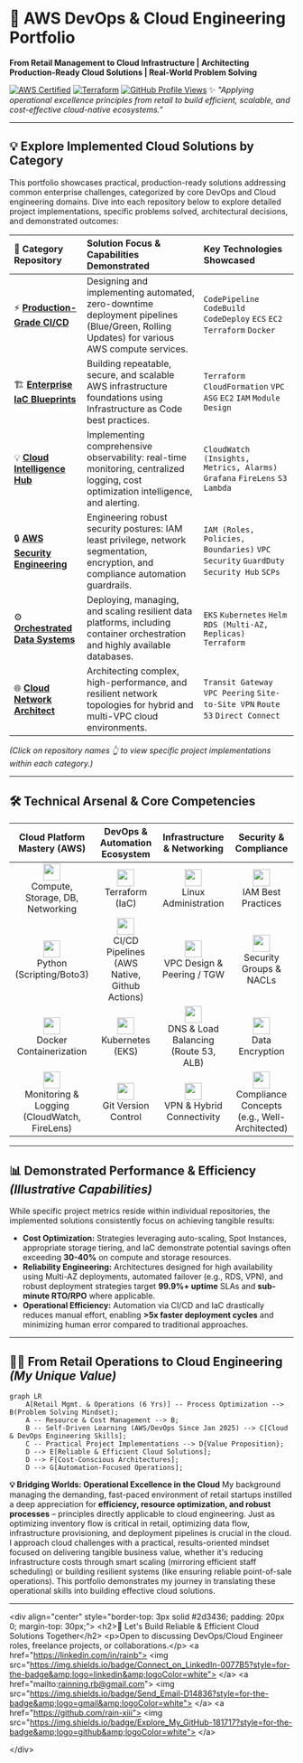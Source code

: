 # 🚀 AWS DevOps & Cloud Engineering Portfolio

**From Retail Management to Cloud Infrastructure | Architecting Production-Ready Cloud Solutions | Real-World Problem Solving**

[![AWS Certified](https://img.shields.io/badge/AWS-Solutions_Architect-FF9900?logo=amazon-aws&style=for-the-badge)](https://www.credly.com/badges/XXXXXXX) [![Terraform](https://img.shields.io/badge/Terraform-Associate_Certified-844FBA?style=for-the-badge&logo=terraform)](https://www.credly.com/badges/YYYYYYY) [![GitHub Profile Views](https://komarev.com/ghpvc/?username=yourusername&style=for-the-badge)](https://github.com/yourusername) ✨ *"Applying operational excellence principles from retail to build efficient, scalable, and cost-effective cloud-native ecosystems."*

---

## 💡 Explore Implemented Cloud Solutions by Category

This portfolio showcases practical, production-ready solutions addressing common enterprise challenges, categorized by core DevOps and Cloud engineering domains. Dive into each repository below to explore detailed project implementations, specific problems solved, architectural decisions, and demonstrated outcomes:

| 🚀 Category Repository                                     | Solution Focus & Capabilities Demonstrated                                                                                   | Key Technologies Showcased                                                     |
| :--------------------------------------------------------- | :--------------------------------------------------------------------------------------------------------------------------- | :----------------------------------------------------------------------------- |
| ⚡ **[Production-Grade CI/CD](./Production-Grade-CICD/)** | Designing and implementing automated, zero-downtime deployment pipelines (Blue/Green, Rolling Updates) for various AWS compute services. | `CodePipeline` `CodeBuild` `CodeDeploy` `ECS` `EC2` `Terraform` `Docker`        |
| 🏗️ **[Enterprise IaC Blueprints](./Enterprise-IaC-Blueprints/)** | Building repeatable, secure, and scalable AWS infrastructure foundations using Infrastructure as Code best practices.                   | `Terraform` `CloudFormation` `VPC` `ASG` `EC2` `IAM` `Module Design`         |
| 💡 **[Cloud Intelligence Hub](./Cloud-Intelligence-Hub/)** | Implementing comprehensive observability: real-time monitoring, centralized logging, cost optimization intelligence, and alerting. | `CloudWatch (Insights, Metrics, Alarms)` `Grafana` `FireLens` `S3` `Lambda` |
| 🔒 **[AWS Security Engineering](./AWS-Security-Engineering/)** | Engineering robust security postures: IAM least privilege, network segmentation, encryption, and compliance automation guardrails.   | `IAM (Roles, Policies, Boundaries)` `VPC Security` `GuardDuty` `Security Hub` `SCPs` |
| ⚙️ **[Orchestrated Data Systems](./Orchestrated-Data-Systems/)** | Deploying, managing, and scaling resilient data platforms, including container orchestration and highly available databases.          | `EKS` `Kubernetes` `Helm` `RDS (Multi-AZ, Replicas)` `Terraform`            |
| 🌐 **[Cloud Network Architect](./Cloud-Network-Architect/)** | Architecting complex, high-performance, and resilient network topologies for hybrid and multi-VPC cloud environments.            | `Transit Gateway` `VPC Peering` `Site-to-Site VPN` `Route 53` `Direct Connect` |

*(Click on repository names 👆 to view specific project implementations within each category.)*

---

## 🛠 Technical Arsenal & Core Competencies

<div align="center">

| **Cloud Platform Mastery (AWS)** | **DevOps & Automation Ecosystem** | **Infrastructure & Networking** | **Security & Compliance** |
| :------------------------------: | :-------------------------------: | :-----------------------------: | :-----------------------: |
| <img src="https://img.icons8.com/color/48/000000/amazon-web-services.png" width="30"><br/>Compute, Storage, DB, Networking | <img src="https://img.icons8.com/color/48/000000/terraform.png" width="30"><br/>Terraform (IaC) | <img src="https://img.icons8.com/color/48/000000/linux--v1.png" width="30"><br/>Linux Administration | <img src="https://img.icons8.com/color/48/000000/shield.png" width="30"><br/>IAM Best Practices |
| <img src="https://img.icons8.com/color/48/000000/python.png" width="30"><br/>Python (Scripting/Boto3) | <img src="https://icon.icepanel.io/Technology/svg/GitHub-Actions.svg" width="30"><br/>CI/CD Pipelines (AWS Native, Github Actions) | <img src="https://cdn.worldvectorlogo.com/logos/aws-vpc-1.svg" width="30"><br/>VPC Design & Peering / TGW | <img src="https://cdn.worldvectorlogo.com/logos/aws-iam.svg" width="30"><br/>Security Groups & NACLs |
| <img src="https://img.icons8.com/color/48/000000/docker.png" width="30"><br/>Docker Containerization | <img src="https://img.icons8.com/color/48/000000/kubernetes.png" width="30"><br/>Kubernetes (EKS) | <img src="https://img.icons8.com/color/48/000000/route.png" width="30"><br/>DNS & Load Balancing (Route 53, ALB) | <img src="https://img.icons8.com/color/48/000000/ssl-security.png" width="30"><br/>Data Encryption |
| <img src="https://img.icons8.com/color/48/000000/cloud-monitoring.png" width="30"><br/>Monitoring & Logging (CloudWatch, FireLens) | <img src="https://img.icons8.com/color/48/000000/git.png" width="30"><br/>Git Version Control | <img src="https://img.icons8.com/color/48/000000/vpn--v1.png" width="30"><br/>VPN & Hybrid Connectivity | <img src="https://img.icons8.com/fluency/48/000000/compliance.png" width="30"><br/>Compliance Concepts (e.g., Well-Architected) |

</div>

---

## 📊 Demonstrated Performance & Efficiency _(Illustrative Capabilities)_

While specific project metrics reside within individual repositories, the implemented solutions consistently focus on achieving tangible results:

* **Cost Optimization:** Strategies leveraging auto-scaling, Spot Instances, appropriate storage tiering, and IaC demonstrate potential savings often exceeding **30-40%** on compute and storage resources.
* **Reliability Engineering:** Architectures designed for high availability using Multi-AZ deployments, automated failover (e.g., RDS, VPN), and robust deployment strategies target **99.9%+ uptime** SLAs and **sub-minute RTO/RPO** where applicable.
* **Operational Efficiency:** Automation via CI/CD and IaC drastically reduces manual effort, enabling **>5x faster deployment cycles** and minimizing human error compared to traditional approaches.

---

## 🧑‍💻 From Retail Operations to Cloud Engineering _(My Unique Value)_

```mermaid
graph LR
    A[Retail Mgmt. & Operations (6 Yrs)] -- Process Optimization --> B(Problem Solving Mindset);
    A -- Resource & Cost Management --> B;
    B -- Self-Driven Learning (AWS/DevOps Since Jan 2025) --> C[Cloud & DevOps Engineering Skills];
    C -- Practical Project Implementations --> D{Value Proposition};
    D --> E[Reliable & Efficient Cloud Solutions];
    D --> F[Cost-Conscious Architectures];
    D --> G[Automation-Focused Operations];
````

**💡 Bridging Worlds: Operational Excellence in the Cloud**
My background managing the demanding, fast-paced environment of retail startups instilled a deep appreciation for **efficiency, resource optimization, and robust processes** – principles directly applicable to cloud engineering. Just as optimizing inventory flow is critical in retail, optimizing data flow, infrastructure provisioning, and deployment pipelines is crucial in the cloud. I approach cloud challenges with a practical, results-oriented mindset focused on delivering tangible business value, whether it's reducing infrastructure costs through smart scaling (mirroring efficient staff scheduling) or building resilient systems (like ensuring reliable point-of-sale operations). This portfolio demonstrates my journey in translating these operational skills into building effective cloud solutions.

-----

&lt;div align="center" style="border-top: 3px solid #2d3436; padding: 20px 0; margin-top: 30px;">
&lt;h2>🚀 Let's Build Reliable & Efficient Cloud Solutions Together&lt;/h2>
&lt;p>Open to discussing DevOps/Cloud Engineer roles, freelance projects, or collaborations.&lt;/p>
&lt;a href="https://linkedin.com/in/rainb"> &lt;img src="https://img.shields.io/badge/Connect_on_LinkedIn-0077B5?style=for-the-badge&amp;logo=linkedin&amp;logoColor=white">
&lt;/a>
&lt;a href="mailto:rainning.rb@gmail.com"> &lt;img src="https://img.shields.io/badge/Send_Email-D14836?style=for-the-badge&amp;logo=gmail&amp;logoColor=white">
&lt;/a>
&lt;a href="https://github.com/rain-xiii"> &lt;img src="https://img.shields.io/badge/Explore_My_GitHub-181717?style=for-the-badge&amp;logo=github&amp;logoColor=white">
&lt;/a>

&lt;/div>

